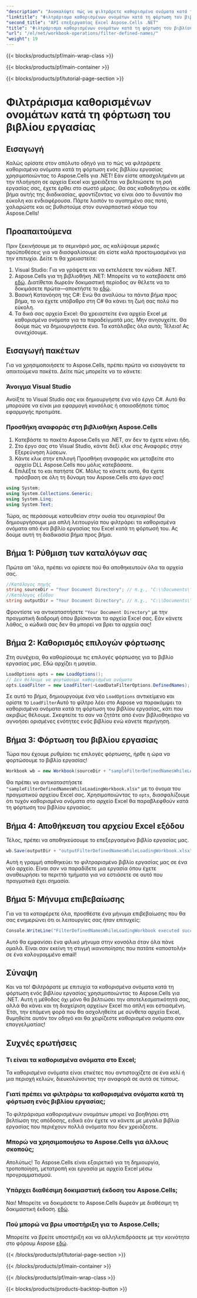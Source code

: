 ```yaml
---
"description": "Ανακαλύψτε πώς να φιλτράρετε καθορισμένα ονόματα κατά τη φόρτωση ενός βιβλίου εργασίας με το Aspose.Cells για .NET. Οδηγός βήμα προς βήμα για τη βελτίωση του χειρισμού του Excel."
"linktitle": "Φιλτράρισμα καθορισμένων ονομάτων κατά τη φόρτωση του βιβλίου εργασίας"
"second_title": "API επεξεργασίας Excel Aspose.Cells .NET"
"title": "Φιλτράρισμα καθορισμένων ονομάτων κατά τη φόρτωση του βιβλίου εργασίας"
"url": "/el/net/workbook-operations/filter-defined-names/"
"weight": 19
---
```


{{< blocks/products/pf/main-wrap-class >}}

{{< blocks/products/pf/main-container >}}

{{< blocks/products/pf/tutorial-page-section >}}

# Φιλτράρισμα καθορισμένων ονομάτων κατά τη φόρτωση του βιβλίου εργασίας

## Εισαγωγή
Καλώς ορίσατε στον απόλυτο οδηγό για το πώς να φιλτράρετε καθορισμένα ονόματα κατά τη φόρτωση ενός βιβλίου εργασίας χρησιμοποιώντας το Aspose.Cells για .NET! Εάν είστε απασχολημένοι με την πλοήγηση σε αρχεία Excel και χρειάζεται να βελτιώσετε τη ροή εργασίας σας, έχετε έρθει στο σωστό μέρος. Θα σας καθοδηγήσω σε κάθε βήμα αυτής της διαδικασίας, φροντίζοντας να είναι όσο το δυνατόν πιο εύκολη και ενδιαφέρουσα. Πάρτε λοιπόν το αγαπημένο σας ποτό, χαλαρώστε και ας βυθιστούμε στον συναρπαστικό κόσμο του Aspose.Cells!
## Προαπαιτούμενα
Πριν ξεκινήσουμε με το σεμινάριό μας, ας καλύψουμε μερικές προϋποθέσεις για να διασφαλίσουμε ότι είστε καλά προετοιμασμένοι για την επιτυχία. Δείτε τι θα χρειαστείτε:
1. Visual Studio: Για να γράψετε και να εκτελέσετε τον κώδικα .NET.
2. Aspose.Cells για τη βιβλιοθήκη .NET: Μπορείτε να το κατεβάσετε από [εδώ](https://releases.aspose.com/cells/net/). Διατίθεται δωρεάν δοκιμαστική περίοδος αν θέλετε να το δοκιμάσετε πρώτα—αποκτήστε το [εδώ](https://releases.aspose.com/).
3. Βασική Κατανόηση της C#: Ενώ θα αναλύσω τα πάντα βήμα προς βήμα, το να έχετε υπόβαθρο στη C# θα κάνει τη ζωή σας πολύ πιο εύκολη.
4. Τα δικά σας αρχεία Excel: Θα χρειαστείτε ένα αρχείο Excel με καθορισμένα ονόματα για τα παραδείγματά μας. Μην ανησυχείτε. Θα δούμε πώς να δημιουργήσετε ένα.
Τα κατάλαβες όλα αυτά; Τέλεια! Ας συνεχίσουμε.
## Εισαγωγή πακέτων
Για να χρησιμοποιήσετε το Aspose.Cells, πρέπει πρώτα να εισαγάγετε τα απαιτούμενα πακέτα. Δείτε πώς μπορείτε να το κάνετε:
### Άνοιγμα Visual Studio
Ανοίξτε το Visual Studio σας και δημιουργήστε ένα νέο έργο C#. Αυτό θα μπορούσε να είναι μια εφαρμογή κονσόλας ή οποιοσδήποτε τύπος εφαρμογής προτιμάτε.
### Προσθήκη αναφοράς στη βιβλιοθήκη Aspose.Cells
1. Κατεβάστε το πακέτο Aspose.Cells για .NET, αν δεν το έχετε κάνει ήδη.
2. Στο έργο σας στο Visual Studio, κάντε δεξί κλικ στις Αναφορές στην Εξερεύνηση λύσεων.
3. Κάντε κλικ στην επιλογή Προσθήκη αναφοράς και μεταβείτε στο αρχείο DLL Aspose.Cells που μόλις κατεβάσατε.
4. Επιλέξτε το και πατήστε OK.
Μόλις το κάνετε αυτό, θα έχετε πρόσβαση σε όλη τη δύναμη του Aspose.Cells στο έργο σας!
```csharp
using System;
using System.Collections.Generic;
using System.Linq;
using System.Text;
```
Τώρα, ας περάσουμε κατευθείαν στην ουσία του σεμιναρίου! Θα δημιουργήσουμε μια απλή λειτουργία που φιλτράρει τα καθορισμένα ονόματα από ένα βιβλίο εργασίας του Excel κατά τη φόρτωσή του. Ας δούμε αυτή τη διαδικασία βήμα προς βήμα.
## Βήμα 1: Ρύθμιση των καταλόγων σας
Πρώτα απ 'όλα, πρέπει να ορίσετε πού θα αποθηκευτούν όλα τα αρχεία σας.
```csharp
//Κατάλογος πηγής
string sourceDir = "Your Document Directory"; // π.χ., "C:\\Documents\\ExcelFiles\"
//Κατάλογος εξόδου
string outputDir = "Your Document Directory"; // π.χ., "C:\\Documents\\ExcelFiles\\Output\\"
```
Φροντίστε να αντικαταστήσετε `"Your Document Directory"` με την πραγματική διαδρομή όπου βρίσκονται τα αρχεία Excel σας. Εάν κάνετε λάθος, ο κώδικά σας δεν θα μπορεί να βρει τα αρχεία σας!
## Βήμα 2: Καθορισμός επιλογών φόρτωσης
Στη συνέχεια, θα καθορίσουμε τις επιλογές φόρτωσης για το βιβλίο εργασίας μας. Εδώ αρχίζει η μαγεία.
```csharp
LoadOptions opts = new LoadOptions();
// Δεν θέλουμε να φορτώσουμε καθορισμένα ονόματα
opts.LoadFilter = new LoadFilter(~LoadDataFilterOptions.DefinedNames);
```
Σε αυτό το βήμα, δημιουργούμε ένα νέο `LoadOptions` αντικείμενο και ορίστε το `LoadFilter`Αυτό το φίλτρο λέει στο Aspose να παρακάμψει τα καθορισμένα ονόματα κατά τη φόρτωση του βιβλίου εργασίας, κάτι που ακριβώς θέλουμε. Σκεφτείτε το σαν να ζητάτε από έναν βιβλιοθηκάριο να αγνοήσει ορισμένες ενότητες ενός βιβλίου ενώ κάνετε περιήγηση.
## Βήμα 3: Φόρτωση του βιβλίου εργασίας
Τώρα που έχουμε ρυθμίσει τις επιλογές φόρτωσης, ήρθε η ώρα να φορτώσουμε το βιβλίο εργασίας!
```csharp
Workbook wb = new Workbook(sourceDir + "sampleFilterDefinedNamesWhileLoadingWorkbook.xlsx", opts);
```
Θα πρέπει να αντικαταστήσετε `"sampleFilterDefinedNamesWhileLoadingWorkbook.xlsx"` με το όνομα του πραγματικού αρχείου Excel σας. Χρησιμοποιώντας το `opts`, διασφαλίζουμε ότι τυχόν καθορισμένα ονόματα στο αρχείο Excel θα παραβλεφθούν κατά τη φόρτωση του βιβλίου εργασίας.
## Βήμα 4: Αποθήκευση του αρχείου Excel εξόδου
Τέλος, πρέπει να αποθηκεύσουμε το επεξεργασμένο βιβλίο εργασίας μας.
```csharp
wb.Save(outputDir + "outputFilterDefinedNamesWhileLoadingWorkbook.xlsx");
```
Αυτή η γραμμή αποθηκεύει το φιλτραρισμένο βιβλίο εργασίας μας σε ένα νέο αρχείο. Είναι σαν να παραδίδετε μια εργασία όπου έχετε αναθεωρήσει τα περιττά τμήματα για να εστιάσετε σε αυτό που πραγματικά έχει σημασία.
## Βήμα 5: Μήνυμα επιβεβαίωσης
Για να τα καταφέρετε όλα, προσθέστε ένα μήνυμα επιβεβαίωσης που θα σας ενημερώνει ότι οι λειτουργίες σας ήταν επιτυχείς:
```csharp
Console.WriteLine("FilterDefinedNamesWhileLoadingWorkbook executed successfully.");
```
Αυτό θα εμφανίσει ένα φιλικό μήνυμα στην κονσόλα όταν όλα πάνε ομαλά. Είναι σαν εκείνη τη στιγμή ικανοποίησης που πατάτε «αποστολή» σε ένα καλογραμμένο email!
## Σύναψη
Και να το! Φιλτράρατε με επιτυχία τα καθορισμένα ονόματα κατά τη φόρτωση ενός βιβλίου εργασίας χρησιμοποιώντας το Aspose.Cells για .NET. Αυτή η μέθοδος όχι μόνο θα βελτιώσει την αποτελεσματικότητά σας, αλλά θα κάνει και τη διαχείριση αρχείων Excel πιο απλή και εστιασμένη. Έτσι, την επόμενη φορά που θα ασχοληθείτε με σύνθετα αρχεία Excel, θυμηθείτε αυτόν τον οδηγό και θα χειρίζεστε καθορισμένα ονόματα σαν επαγγελματίας!
## Συχνές ερωτήσεις
### Τι είναι τα καθορισμένα ονόματα στο Excel;  
Τα καθορισμένα ονόματα είναι ετικέτες που αντιστοιχίζετε σε ένα κελί ή μια περιοχή κελιών, διευκολύνοντας την αναφορά σε αυτά σε τύπους.
### Γιατί πρέπει να φιλτράρω τα καθορισμένα ονόματα κατά τη φόρτωση ενός βιβλίου εργασίας;  
Το φιλτράρισμα καθορισμένων ονομάτων μπορεί να βοηθήσει στη βελτίωση της απόδοσης, ειδικά εάν έχετε να κάνετε με μεγάλα βιβλία εργασίας που περιέχουν πολλά ονόματα που δεν χρειάζεστε.
### Μπορώ να χρησιμοποιήσω το Aspose.Cells για άλλους σκοπούς;  
Απολύτως! Το Aspose.Cells είναι εξαιρετικό για τη δημιουργία, τροποποίηση, μετατροπή και εργασία με αρχεία Excel μέσω προγραμματισμού.
### Υπάρχει διαθέσιμη δοκιμαστική έκδοση του Aspose.Cells;  
Ναι! Μπορείτε να δοκιμάσετε το Aspose.Cells δωρεάν με διαθέσιμη τη δοκιμαστική έκδοση. [εδώ](https://releases.aspose.com/).
### Πού μπορώ να βρω υποστήριξη για το Aspose.Cells;  
Μπορείτε να βρείτε υποστήριξη και να αλληλεπιδράσετε με την κοινότητα στο φόρουμ Aspose [εδώ](https://forum.aspose.com/c/cells/9).


{{< /blocks/products/pf/tutorial-page-section >}}

{{< /blocks/products/pf/main-container >}}

{{< /blocks/products/pf/main-wrap-class >}}

{{< blocks/products/products-backtop-button >}}